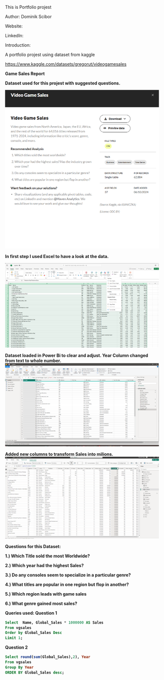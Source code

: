 This is Portfolio projest    

Author: Dominik Scibor

Website:

LinkedIn:

Introduction:

A portfolio projest using dataset from kaggle

https://www.kaggle.com/datasets/gregorut/videogamesales



<b>Game Sales Report<b/>

Dataset used for this projest with suggested questions.

![alt text](<Data source.png>)

In first step I used Excel to have a look at the data.

![alt text](<Excel data clearpng.png>)



Dataset loaded in Power Bi to clear and adjust.
Year Column changed from text to whole number.
![alt text](<powerbi query.png>)

Added new columns to transform Sales into milions.
![alt text](<power bi clear.png>)

Questions for this Dataset:

1.) Which Title sold the most Worldwide?

2.) Which year had the highest Sales?

3.) Do any consoles seem to specialize in a particular genre?

4.) What titles are popular in one region but flop in another?

5.) Which region leads with game sales

6.) What genre gained most sales?

Queries used:
Question 1
``` SQL
Select  Name, Global_Sales * 1000000 AS Sales
From vgsales
Order by Global_Sales Desc
Limit 1;
```
Question 2
``` SQL
Select round(sum(Global_Sales),2), Year
From vgsales
Group By Year
ORDER BY Global_Sales desc;
```
